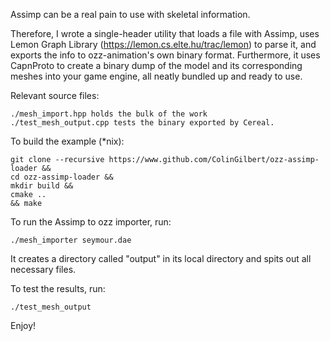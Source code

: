 Assimp can be a real pain to use with skeletal information.

Therefore, I wrote a single-header utility that loads a file with Assimp, uses Lemon Graph Library (https://lemon.cs.elte.hu/trac/lemon) to parse it, and exports the info to ozz-animation's own binary format. Furthermore, it uses CapnProto  to create a binary dump of the model and its corresponding meshes into your game engine, all neatly bundled up and ready to use.

Relevant source files:
```
./mesh_import.hpp holds the bulk of the work
./test_mesh_output.cpp tests the binary exported by Cereal.
```

To build the example (*nix):
```
git clone --recursive https://www.github.com/ColinGilbert/ozz-assimp-loader &&
cd ozz-assimp-loader &&
mkdir build &&
cmake ..
&& make
```

To run the Assimp to ozz importer, run:
```
./mesh_importer seymour.dae
```
It creates a directory called "output" in its local directory and spits out all necessary files.

To test the results, run:
```
./test_mesh_output
```


Enjoy!

